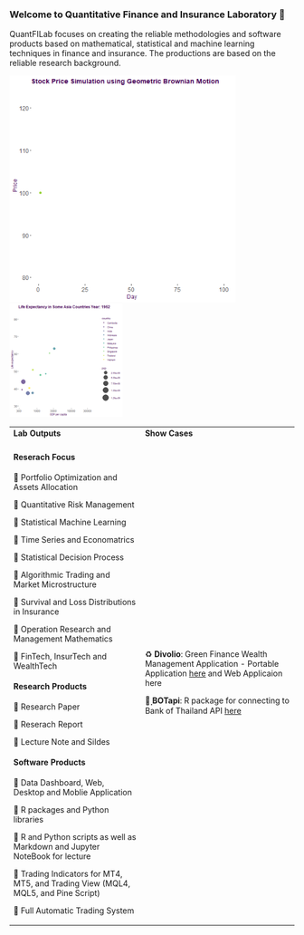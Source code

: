 ### Welcome to Quantitative Finance and Insurance Laboratory 👋

QuantFILab focuses on creating the reliable methodologies and software products based on mathematical, statistical and machine learning techniques in finance and insurance. The productions are based on the reliable research background.



<img src="https://github.com/QuantFILab/QuantFILab/blob/master/Figure/sim.gif?raw=true" width="400" height="400"/>
<img src="https://github.com/QuantFILab/QuantFILab/blob/master/Figure/life.gif?raw=true" width="200" height="200"/>

<table border="0">
  <tr>
   <td><b> Lab Outputs </b></td>
   <td><b> Show Cases </b></td>
  </tr>
 
 <tr>
    <td> 

#### Reserach Focus
      
:small_blue_diamond: Portfolio Optimization and Assets Allocation

:small_blue_diamond: Quantitative Risk Management

:small_blue_diamond: Statistical Machine Learning

:small_blue_diamond: Time Series and Economatrics

:small_blue_diamond: Statistical Decision Process

:small_blue_diamond: Algorithmic Trading and Market Microstructure

:small_blue_diamond: Survival and Loss Distributions in Insurance

:small_blue_diamond: Operation Research and Management Mathematics

:small_blue_diamond: FinTech, InsurTech and  WealthTech


#### Research Products
:small_blue_diamond: Research Paper

:small_blue_diamond: Reserach Report

:small_blue_diamond: Lecture Note and Sildes

#### Software Products
:small_blue_diamond: Data Dashboard, Web, Desktop and Moblie Application

:small_blue_diamond: R packages and Python libraries

:small_blue_diamond: R and Python scripts as well as Markdown and Jupyter NoteBook for lecture

:small_blue_diamond: Trading Indicators for MT4, MT5, and Trading View (MQL4, MQL5, and Pine Script)

:small_blue_diamond: Full Automatic Trading System
      
</td>
   
<td>
  
  :recycle: <b>Divolio</b>: Green Finance Wealth Management Application - Portable Application <a href="https://github.com/QuantFILab/divfolio">here</a> and Web Applicaion here
  
  :link: <b>ฺBOTapi</b>: R package for connecting to Bank of Thailand API <a href="https://github.com/QuantFILab/BOTapi">here</a> 
 
</td> 
    
</tr>
</table>







<!--
**QuantFILab/QuantFILab** is a ✨ _special_ ✨ repository because its `README.md` (this file) appears on your GitHub profile.

Here are some ideas to get you started:

- 🔭 I’m currently working on ...
- 🌱 I’m currently learning ...
- 👯 I’m looking to collaborate on ...
- 🤔 I’m looking for help with ...
- 💬 Ask me about ...
- 📫 How to reach me: ...
- 😄 Pronouns: ...
- ⚡ Fun fact: ...
-->
